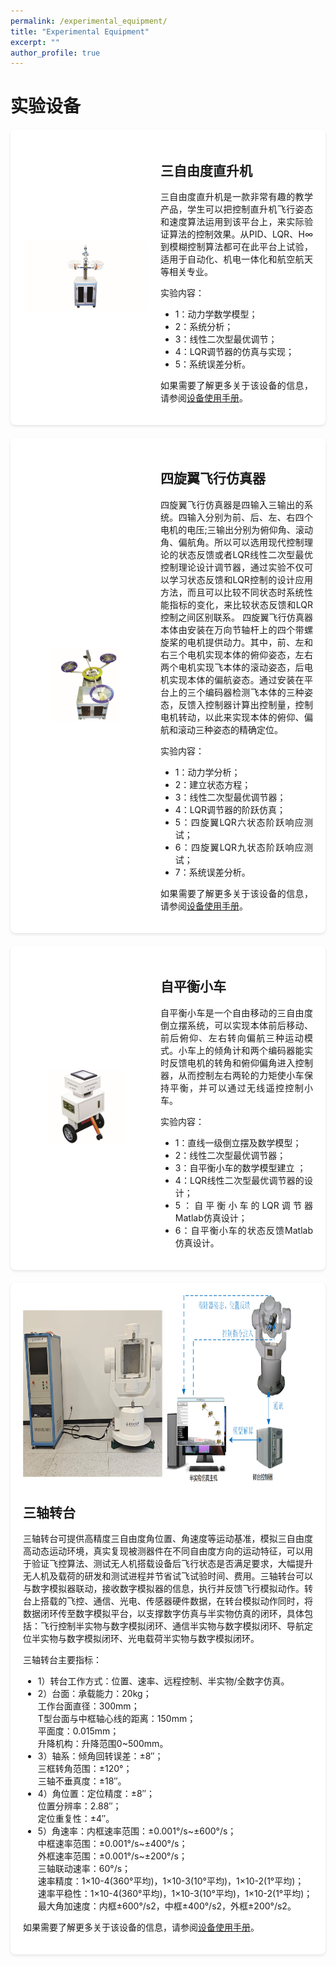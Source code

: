 ```yaml
---
permalink: /experimental_equipment/
title: "Experimental Equipment"
excerpt: ""
author_profile: true
---
```


# 实验设备

<style>
    .equipment-info {
        display: flex; /* 使用 Flexbox 布局 */
        align-items: center; /* 垂直居中对齐 */
        margin-bottom: 20px; /* 设置底部边距 */
        background-color: #fff; /* 背景颜色为白色 */
        padding: 20px; /* 内边距为20像素 */
        border-radius: 8px; /* 边框圆角半径为8像素 */
        box-shadow: 0 2px 4px rgba(0,0,0,0.1); /* 添加轻微阴影效果 */
    }

    .equipment-image {
        flex: 0 0 auto; /* 不伸缩，固定宽度 */
        margin-right: 20px; /* 右边距 */
    }

    .equipment-details {
        /*text-indent: 2em; /* 设置首行缩进为两个字符的宽度 */*/
        flex: 1; /* 伸缩，占据剩余空间 */
        text-align: justify; /* 将文本两端对齐 */
    }

    /* 水平排列的设备信息容器样式 */
    .equipment-info.horizontal {
    flex-direction: row; /* 设置为水平排列 */
    }

    /* 垂直排列的设备信息容器样式 */
    .equipment-info.vertical {
    flex-direction: column; /* 设置为垂直排列 */
    align-items: center; /* 水平居中对齐 */
    }
    
    .equipment-image.horizontal img {
        width: 200px; /* 设置设备照片宽度 */
        height: auto; /* 自动计算高度 */
        border-radius: 8px; /* 圆角边框 */
    }

    .equipment-image.vertical img {
    width: auto; /* 设置设备照片宽度 */
    height: 300px; /* 自动计算高度 */
    border-radius: 8px; /* 圆角边框 */
    }
</style>

<div class="equipment-info horizontal">
    <div class="equipment-image horizontal">
        <img src="/images/helicopter.png" alt="设备照片">
    </div>
    <div class="equipment-details">
        <h2>三自由度直升机</h2>
        <p>三自由度直升机是一款非常有趣的教学产品，学生可以把控制直升机飞行姿态和速度算法运用到该平台上，来实际验证算法的控制效果。从PID、LQR、H∞到模糊控制算法都可在此平台上试验，适用于自动化、机电一体化和航空航天等相关专业。</p>
        <p>实验内容：</p>
        <ul>
            <li>1：动力学数学模型；</li>
            <li>2：系统分析；</li>
            <li>3：线性二次型最优调节；</li>
            <li>4：LQR调节器的仿真与实现；</li>
            <li>5：系统误差分析。</li>
            <!-- 添加更多设备参数 -->
        </ul>
        <p>如果需要了解更多关于该设备的信息，请参阅<a href="/device-document/三自由度直升机用户手册V1.2.pdf" target="_blank">设备使用手册</a>。</p>
    </div>
</div>

<div class="equipment-info horizontal">
    <div class="equipment-image horizontal">
        <img src="/images/quadrotor.png" alt="设备照片">
    </div>
    <div class="equipment-details">
        <h2>四旋翼飞行仿真器</h2>
        <p>四旋翼飞行仿真器是四输入三输出的系统。四输入分别为前、后、左、右四个电机的电压;三输出分别为俯仰角、滚动角、偏航角。所以可以选用现代控制理论的状态反馈或者LQR线性二次型最优控制理论设计调节器，通过实验不仅可以学习状态反馈和LQR控制的设计应用 方法，而且可以比较不同状态时系统性能指标的变化，来比较状态反馈和LQR控制之间区别联系。
        四旋翼飞行仿真器本体由安装在万向节轴杆上的四个带螺旋桨的电机提供动力。其中，前、左和右三个电机实现本体的俯仰姿态，左右两个电机实现飞本体的滚动姿态，后电机实现本体的偏航姿态。通过安装在平台上的三个编码器检测飞本体的三种姿态，反馈入控制器计算出控制量，控制电机转动，以此来实现本体的俯仰、偏航和滚动三种姿态的精确定位。</p>
        <p>实验内容：</p>
        <ul>
            <li>1：动力学分析；</li>
            <li>2：建立状态方程；</li>
            <li>3：线性二次型最优调节器；</li>
            <li>4：LQR调节器的阶跃仿真；</li>
            <li>5：四旋翼LQR六状态阶跃响应测试；</li>
            <li>6：四旋翼LQR九状态阶跃响应测试；</li>
            <li>7：系统误差分析。</li>
            <!-- 添加更多设备参数 -->
        </ul>
        <p>如果需要了解更多关于该设备的信息，请参阅<a href="/device-document/四旋翼飞行仿真器用户手册.pdf" target="_blank">设备使用手册</a>。</p>
    </div>
</div>

<div class="equipment-info horizontal">
    <div class="equipment-image horizontal">
        <img src="/images/balance.png" alt="设备照片">
    </div>
    <div class="equipment-details">
        <h2>自平衡小车</h2>
        <p>自平衡小车是一个自由移动的三自由度倒立摆系统，可以实现本体前后移动、前后俯仰、左右转向偏航三种运动模式。小车上的倾角计和两个编码器能实时反馈电机的转角和俯仰偏角进入控制器，从而控制左右两轮的力矩使小车保持平衡，并可以通过无线遥控控制小车。</p>
        <p>实验内容：</p>
        <ul>
            <li>1：直线一级倒立摆及数学模型；</li>
            <li>2：线性二次型最优调节器；</li>
            <li>3：自平衡小车的数学模型建立 ；</li>
            <li>4：LQR线性二次型最优调节器的设计；</li>
            <li>5：自平衡小车的LQR调节器Matlab仿真设计；</li>
            <li>6：自平衡小车的状态反馈Matlab仿真设计。</li>
            <!-- 添加更多设备参数 -->
        </ul>
    </div>
</div>

<div class="equipment-info vertical">
    <div class="equipment-image vertical">
        <img src="/images/sanzhouzhuantai.png" alt="设备照片">
    </div>
    <div class="equipment-details">
        <h2>三轴转台</h2>
        <p>三轴转台可提供高精度三自由度角位置、角速度等运动基准，模拟三自由度高动态运动环境，真实复现被测器件在不同自由度方向的运动特征，可以用于验证飞控算法、测试无人机搭载设备后飞行状态是否满足要求，大幅提升无人机及载荷的研发和测试进程并节省试飞试验时间、费用。三轴转台可以与数字模拟器联动，接收数字模拟器的信息，执行并反馈飞行模拟动作。转台上搭载的飞控、通信、光电、传感器硬件数据，在转台模拟动作同时，将数据闭环传至数字模拟平台，以支撑数字仿真与半实物仿真的闭环，具体包括：飞行控制半实物与数字模拟闭环、通信半实物与数字模拟闭环、导航定位半实物与数字模拟闭环、光电载荷半实物与数字模拟闭环。
</p>
        <p>三轴转台主要指标：</p>
        <ul>
            <li>1）转台工作方式：位置、速率、远程控制、半实物/全数字仿真。</li>
            <li>2）台面：承载能力：20kg；<br>
                        工作台面直径：300mm；<br>
                        T型台面与中框轴心线的距离：150mm；<br>
                        平面度：0.015mm；<br>
                        升降机构：升降范围0~500mm。</li>
            <li>3）轴系：倾角回转误差：±8″；<br>
                        三框转角范围：±120°；<br>
                        三轴不垂真度：±18″。</li>
            <li>4）角位置：定位精度：±8″；<br>
                        位置分辨率：2.88″；<br>
                        定位重复性：±4″。</li>
            <li>5）角速率：内框速率范围：±0.001°/s~±600°/s；<br>
                        中框速率范围：±0.001°/s~±400°/s；<br>
                        外框速率范围：±0.001°/s~±200°/s；<br>
                        三轴联动速率：60°/s；<br>
                        速率精度：1×10-4(360°平均)，1×10-3(10°平均)，1×10-2(1°平均)；<br>
                        速率平稳性：1×10-4(360°平均)，1×10-3(10°平均)，1×10-2(1°平均)；<br>
                        最大角加速度：内框±600°/s2，中框±400°/s2，外框±200°/s2。</li>
            <!-- 添加更多设备参数 -->
        </ul>
        <p>如果需要了解更多关于该设备的信息，请参阅<a href="/device-document/GHP2002型三自由度直升机实验指导书V2018.pdf" target="_blank">设备使用手册</a>。</p>
    </div>
</div>
